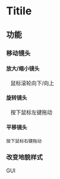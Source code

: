 # Titile
## 功能
### 移动镜头
#### 放大/缩小镜头
    鼠标滚轮向下/向上
#### 旋转镜头
    按下鼠标左键拖动
#### 平移镜头
    按下鼠标右键拖动
### 改变地貌样式

GUI
#
